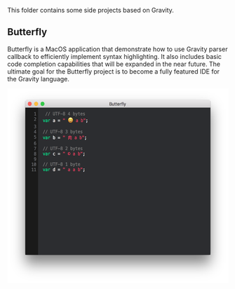 This folder contains some side projects based on Gravity.

## Butterfly
Butterfly is a MacOS application that demonstrate how to use Gravity parser callback to efficiently implement syntax highlighting.
It also includes basic code completion capabilities that will be expanded in the near future.
The ultimate goal for the Butterfly project is to become a fully featured IDE for the Gravity language.

<p align="center">
<img src="https://github.com/marcobambini/gravity/blob/master/projects/Butterfly/screenshot.png?raw=true" alt="Butterfly Screenshot" width="554px" height="443px">
</p>
